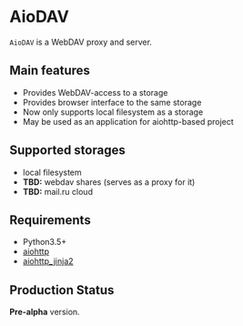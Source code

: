 AioDAV
======

`AioDAV` is a WebDAV proxy and server.

Main features
-------------

* Provides WebDAV-access to a storage
* Provides browser interface to the same storage
* Now only supports local filesystem as a storage
* May be used as an application for aiohttp-based project

Supported storages
------------------
* local filesystem
* **TBD:** webdav shares (serves as a proxy for it)
* **TBD:** mail.ru cloud

Requirements
------------
* Python3.5+
* [aiohttp](https://aiohttp.readthedocs.org)
* [aiohttp_jinja2](https://aiohttp_jinja2.readthedocs.org)

Production Status
-----------------

**Pre-alpha** version.
